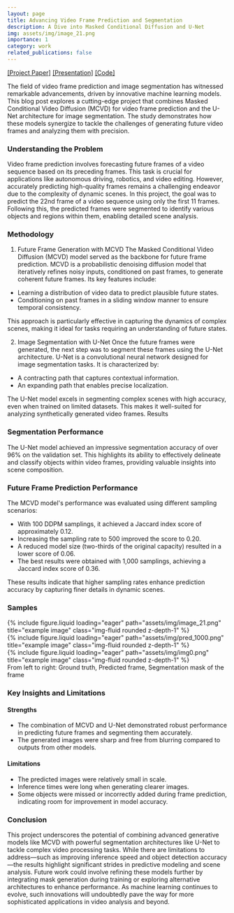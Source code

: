 ```yaml
---
layout: page
title: Advancing Video Frame Prediction and Segmentation
description: A Dive into Masked Conditional Diffusion and U-Net
img: assets/img/image_21.png
importance: 1
category: work
related_publications: false
---
```


[[Project Paper]](https://satyachillale.github.io/assets/pdf/DLProject.pdf) [[Presentation]](https://satyachillale.github.io/assets/pdf/DLPresentation.pdf) [[Code]](https://github.com/satyachillale/paradigm)


The field of video frame prediction and image segmentation has witnessed remarkable advancements, driven by innovative machine learning models. This blog post explores a cutting-edge project that combines Masked Conditional Video Diffusion (MCVD) for video frame prediction and the U-Net architecture for image segmentation. The study demonstrates how these models synergize to tackle the challenges of generating future video frames and analyzing them with precision.

### Understanding the Problem


Video frame prediction involves forecasting future frames of a video sequence based on its preceding frames. This task is crucial for applications like autonomous driving, robotics, and video editing. However, accurately predicting high-quality frames remains a challenging endeavor due to the complexity of dynamic scenes.
In this project, the goal was to predict the 22nd frame of a video sequence using only the first 11 frames. Following this, the predicted frames were segmented to identify various objects and regions within them, enabling detailed scene analysis.

### Methodology


1. Future Frame Generation with MCVD
The Masked Conditional Video Diffusion (MCVD) model served as the backbone for future frame prediction. MCVD is a probabilistic denoising diffusion model that iteratively refines noisy inputs, conditioned on past frames, to generate coherent future frames. Its key features include:

- Learning a distribution of video data to predict plausible future states.
- Conditioning on past frames in a sliding window manner to ensure temporal consistency.

This approach is particularly effective in capturing the dynamics of complex scenes, making it ideal for tasks requiring an understanding of future states.


2. Image Segmentation with U-Net
Once the future frames were generated, the next step was to segment these frames using the U-Net architecture. U-Net is a convolutional neural network designed for image segmentation tasks. It is characterized by:

- A contracting path that captures contextual information.
- An expanding path that enables precise localization.

The U-Net model excels in segmenting complex scenes with high accuracy, even when trained on limited datasets. This makes it well-suited for analyzing synthetically generated video frames.
Results


### Segmentation Performance


The U-Net model achieved an impressive segmentation accuracy of over 96% on the validation set. This highlights its ability to effectively delineate and classify objects within video frames, providing valuable insights into scene composition.


### Future Frame Prediction Performance


The MCVD model's performance was evaluated using different sampling scenarios:
- With 100 DDPM samplings, it achieved a Jaccard index score of approximately 0.12.
- Increasing the sampling rate to 500 improved the score to 0.20.
- A reduced model size (two-thirds of the original capacity) resulted in a lower score of 0.06.
- The best results were obtained with 1,000 samplings, achieving a Jaccard index score of 0.36.

These results indicate that higher sampling rates enhance prediction accuracy by capturing finer details in dynamic scenes.


### Samples


<div class="row">
    <div class="col-sm mt-3 mt-md-0">
        {% include figure.liquid loading="eager" path="assets/img/image_21.png" title="example image" class="img-fluid rounded z-depth-1" %}
    </div>
    <div class="col-sm mt-3 mt-md-0">
        {% include figure.liquid loading="eager" path="assets/img/pred_1000.png" title="example image" class="img-fluid rounded z-depth-1" %}
    </div>
    <div class="col-sm mt-3 mt-md-0">
        {% include figure.liquid loading="eager" path="assets/img/img0.png" title="example image" class="img-fluid rounded z-depth-1" %}
    </div>
</div>

<div class="caption">
    From left to right: Ground truth, Predicted frame, Segmentation mask of the frame
</div>


### Key Insights and Limitations


#### Strengths


- The combination of MCVD and U-Net demonstrated robust performance in predicting future frames and segmenting them accurately.
- The generated images were sharp and free from blurring compared to outputs from other models.


#### Limitations


- The predicted images were relatively small in scale.
- Inference times were long when generating clearer images.
- Some objects were missed or incorrectly added during frame prediction, indicating room for improvement in model accuracy.


### Conclusion


This project underscores the potential of combining advanced generative models like MCVD with powerful segmentation architectures like U-Net to tackle complex video processing tasks. While there are limitations to address—such as improving inference speed and object detection accuracy—the results highlight significant strides in predictive modeling and scene analysis.
Future work could involve refining these models further by integrating mask generation during training or exploring alternative architectures to enhance performance. As machine learning continues to evolve, such innovations will undoubtedly pave the way for more sophisticated applications in video analysis and beyond.
